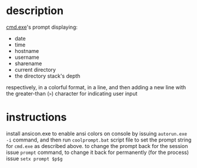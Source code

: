 description
=
[cmd.exe](http://en.wikipedia.org/wiki/Cmd.exe)'s prompt displaying:
* date
* time
* hostname
* username
* sharename
* current directory
* the directory stack's depth

respectively, in a colorful format, in a line, and then adding a new line with the greater-than (`>`) character for indicating user input

instructions
=
install ansicon.exe to enable ansi colors on console by issuing `autorun.exe -i` command, and then run `coolprompt.bat` script file to set the prompt string for `cmd.exe` as described above. to change the prompt back for the session issue `prompt` command, to change it back for permanently (for the process) issue `setx prompt $p$g`
